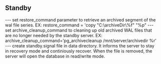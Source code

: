 ## Standby
--- set restore_command parameter to retrieve an archived segment of the wal file series.
  EX: restore_command = 'copy "C:\\archiveDir\\%f" "%p"
--- set archive_cleanup_command to cleaning up old archived WAL files that are no longer needed by the standby server.
EX: archive_cleanup_command='pg_archivecleanup /mnt/server/archivedir %r'
--- create standby.signal file in data directory. It informs the server to stay in recovery mode and continiously recover.
    When the file is removed, the server will open the database in read/write mode.
```
